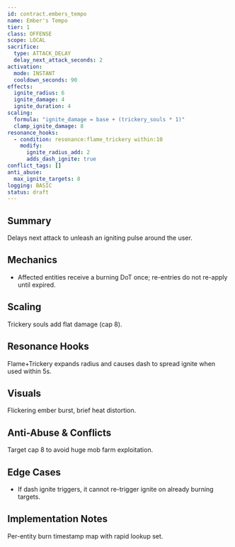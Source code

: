 ```yaml
---
id: contract.embers_tempo
name: Ember's Tempo
tier: 1
class: OFFENSE
scope: LOCAL
sacrifice:
  type: ATTACK_DELAY
  delay_next_attack_seconds: 2
activation:
  mode: INSTANT
  cooldown_seconds: 90
effects:
  ignite_radius: 6
  ignite_damage: 4
  ignite_duration: 4
scaling:
  formula: "ignite_damage = base + (trickery_souls * 1)"
  clamp_ignite_damage: 8
resonance_hooks:
  - condition: resonance:flame_trickery within:10
    modify:
      ignite_radius_add: 2
      adds_dash_ignite: true
conflict_tags: []
anti_abuse:
  max_ignite_targets: 8
logging: BASIC
status: draft
---
```

## Summary
Delays next attack to unleash an igniting pulse around the user.

## Mechanics
* Affected entities receive a burning DoT once; re-entries do not re-apply until expired.

## Scaling
Trickery souls add flat damage (cap 8).

## Resonance Hooks
Flame+Trickery expands radius and causes dash to spread ignite when used within 5s.

## Visuals
Flickering ember burst, brief heat distortion.

## Anti-Abuse & Conflicts
Target cap 8 to avoid huge mob farm exploitation.

## Edge Cases
* If dash ignite triggers, it cannot re-trigger ignite on already burning targets.

## Implementation Notes
Per-entity burn timestamp map with rapid lookup set.
